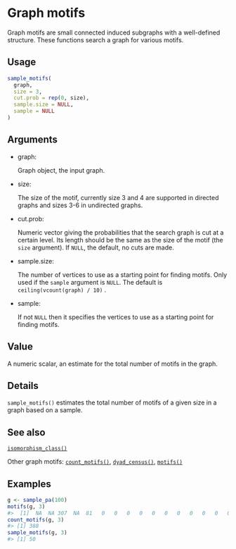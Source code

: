 # Graph motifs

Graph motifs are small connected induced subgraphs with a well-defined
structure. These functions search a graph for various motifs.

## Usage

``` r
sample_motifs(
  graph,
  size = 3,
  cut.prob = rep(0, size),
  sample.size = NULL,
  sample = NULL
)
```

## Arguments

- graph:

  Graph object, the input graph.

- size:

  The size of the motif, currently size 3 and 4 are supported in
  directed graphs and sizes 3-6 in undirected graphs.

- cut.prob:

  Numeric vector giving the probabilities that the search graph is cut
  at a certain level. Its length should be the same as the size of the
  motif (the `size` argument). If `NULL`, the default, no cuts are made.

- sample.size:

  The number of vertices to use as a starting point for finding motifs.
  Only used if the `sample` argument is `NULL`. The default is
  `ceiling(vcount(graph) / 10)` .

- sample:

  If not `NULL` then it specifies the vertices to use as a starting
  point for finding motifs.

## Value

A numeric scalar, an estimate for the total number of motifs in the
graph.

## Details

`sample_motifs()` estimates the total number of motifs of a given size
in a graph based on a sample.

## See also

[`isomorphism_class()`](https://r.igraph.org/reference/isomorphism_class.md)

Other graph motifs:
[`count_motifs()`](https://r.igraph.org/reference/count_motifs.md),
[`dyad_census()`](https://r.igraph.org/reference/dyad_census.md),
[`motifs()`](https://r.igraph.org/reference/motifs.md)

## Examples

``` r
g <- sample_pa(100)
motifs(g, 3)
#>  [1]  NA  NA 307  NA  81   0   0   0   0   0   0   0   0   0   0   0
count_motifs(g, 3)
#> [1] 388
sample_motifs(g, 3)
#> [1] 50
```
